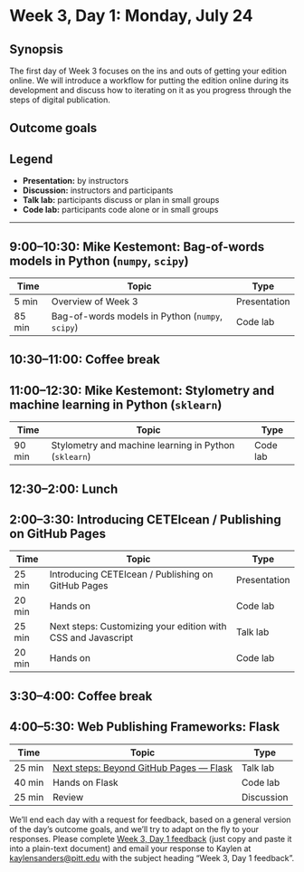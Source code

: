 # Week 3, Day 1: Monday, July 24
## Synopsis

The first day of Week 3 focuses on the ins and outs of getting your edition online.
                We will introduce a workflow for putting the edition online during its development
                and discuss how to iterating on it as you progress through the steps of digital
                publication.

## Outcome goals
## Legend

* **Presentation:** by instructors
* **Discussion:** instructors and participants
* **Talk lab:** participants discuss or plan in small groups
* **Code lab:** participants code alone or in small groups

* * *
## 9:00–10:30: Mike Kestemont: Bag-of-words models in Python (`numpy`, `scipy`)



Time | Topic | Type
---- | ---- | ---- 
5 min | Overview of Week 3 | Presentation
85 min | Bag-of-words models in Python (`numpy`, `scipy`) | Code lab

## 10:30–11:00: Coffee break

## 11:00–12:30: Mike Kestemont: Stylometry and machine learning in Python (`sklearn`)

Time | Topic | Type
---- | ---- | ---- 
90 min | Stylometry and machine learning in Python (`sklearn`) | Code lab

## 12:30–2:00: Lunch

## 2:00–3:30: Introducing CETEIcean / Publishing on GitHub Pages

Time | Topic | Type
---- | ---- | ---- 
25 min | Introducing CETEIcean / Publishing on GitHub Pages | Presentation
20 min | Hands on | Code lab
25 min | Next steps: Customizing your edition with CSS and Javascript | Talk lab
20 min | Hands on | Code lab

## 3:30–4:00: Coffee break

## 4:00–5:30: Web Publishing Frameworks: Flask

Time | Topic | Type
---- | ---- | ---- 
25 min | [Next steps: Beyond GitHub Pages — Flask ](flask_micro_framework.md) | Talk lab
40 min | Hands on Flask | Code lab
25 min | Review | Discussion

We’ll end each day with a request for feedback, based on a general version of the day’s outcome goals, and we’ll try to adapt on the fly to your responses. Please complete [Week 3, Day 1 feedback](week_3_day_1_feedback.md) (just copy and paste it into a plain-text document) and email your response to Kaylen at [kaylensanders@pitt.edu](mailto:kaylensanders@pitt.edu) with the subject heading “Week 3, Day 1 feedback”.